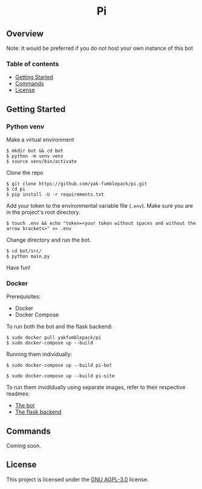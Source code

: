 <div align="center">
  <h1>Pi</h1>
</div>

## Overview

Note: It would be preferred if you do not host your own instance of this bot

### Table of contents
- [Getting Started](#getting-started)
- [Commands](#commands)
- [License](#license)

## Getting Started

### Python venv

Make a virtual environment

```shell
$ mkdir bot && cd bot
$ python -m venv venv
$ source venv/bin/activate
```

Clone the repo

```shell
$ git clone https://github.com/yak-fumblepack/pi.git
$ cd pi
$ pip install -U -r requirements.txt
```

Add your token to the environmental variable file (`.env`). Make sure you are in the project's root directory.

```shell
$ touch .env && echo "token=<your token without spaces and without the arrow brackets>" >> .env
```

Change directory and run the bot.

```shell
$ cd bot/src/
$ python main.py
```

Have fun!

### Docker

Prerequisites:
- Docker
- Docker Compose

To run both the bot and the flask backend:

```shell
$ sudo docker pull yakfumblepack/pi
$ sudo docker-compose up --build
```

Running them individually:

```shell
$ sudo docker-compose up --build pi-bot
```

```shell
$ sudo docker-compose up --build pi-site
```

To run them invididually using separate images, refer to their respective readmes:
- [The bot](https://github.com/yak-fumblepack/pi/tree/rewrite/bot)
- [The flask backend]()

## Commands

Coming soon.

## License
This project is licensed under the [GNU AGPL-3.0](https://www.gnu.org/licenses/agpl-3.0.txt) license.
